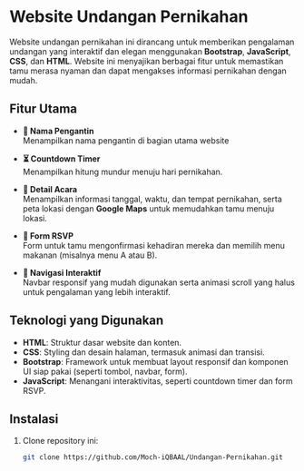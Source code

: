 # Website Undangan Pernikahan

Website undangan pernikahan ini dirancang untuk memberikan pengalaman undangan yang interaktif dan elegan menggunakan **Bootstrap**, **JavaScript**, **CSS**, dan **HTML**. Website ini menyajikan berbagai fitur untuk memastikan tamu merasa nyaman dan dapat mengakses informasi pernikahan dengan mudah.

## Fitur Utama

- **💍 Nama Pengantin**  
  Menampilkan nama pengantin di bagian utama website

- **⏳ Countdown Timer**  
  Menampilkan hitung mundur menuju hari pernikahan.

- **📍 Detail Acara**  
  Menampilkan informasi tanggal, waktu, dan tempat pernikahan, serta peta lokasi dengan **Google Maps** untuk memudahkan tamu menuju lokasi.

- **📝 Form RSVP**  
  Form untuk tamu mengonfirmasi kehadiran mereka dan memilih menu makanan (misalnya menu A atau B).

- **🌟 Navigasi Interaktif**  
  Navbar responsif yang mudah digunakan serta animasi scroll yang halus untuk pengalaman yang lebih interaktif.

## Teknologi yang Digunakan

- **HTML**: Struktur dasar website dan konten.
- **CSS**: Styling dan desain halaman, termasuk animasi dan transisi.
- **Bootstrap**: Framework untuk membuat layout responsif dan komponen UI siap pakai (seperti tombol, navbar, form).
- **JavaScript**: Menangani interaktivitas, seperti countdown timer dan form RSVP.

## Instalasi

1. Clone repository ini:
   ```bash
   git clone https://github.com/Moch-iQBAAL/Undangan-Pernikahan.git
